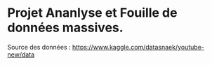 # Projet Ananlyse et Fouille de données massives.

Source des données : https://www.kaggle.com/datasnaek/youtube-new/data